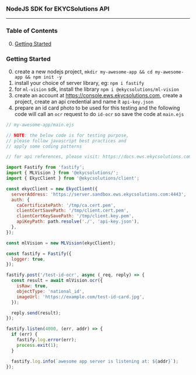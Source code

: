 
### NodeJS SDK for EKYCSolutions API
---

### Table of Contents
0. [Getting Started](#getting-started)

### Getting Started
0. create a new nodejs project, `mkdir my-awesome-app && cd my-awesome-app && npm init -y`
1. install your choice of server library, eg: `npm i fastify`
2. for `ml-vision` sdk, install the library `npm i @ekycsolutions/ml-vision`
3. create an account at https://console.ews.ekycsolutions.com, create a project, create an api credential and name it `api-key.json`
4. prepare an id card photo to be used for this testing and the following code will call an `ocr` request to do `id-ocr` so save the code at `main.ejs`
```javascript
// my-awesome-app/main.ejs

// NOTE: the below code is for testing purpose,
// please follow javascript best practices and
// apply some coding patterns

// for api references, please visit: https://docs.ews.ekycsolutions.com

import Fastify from 'fastify';
import { MLVision } from '@ekycsolutions/';
import { EkycClient } from '@ekycsolutions/client';

const ekycClient = new EkycClient({
  serverAddress: 'https://server.sandbox.ews.ekycsolutions.com:4443',
  auth: {
    caCertificatePath: '/tmp/ca.cert.pem',
    clientCertSavePath: '/tmp/client.cert.pem',
    clientCertKeySavePath: '/tmp/client.key.pem',
    apiKeyPath: path.resolve('./', 'api-key.json'),
  },
});

const mlVision = new MLVision(ekycClient);

const fastify = Fastify({
  logger: true,
});

fastify.post('/test-id-ocr', async (_req, reply) => {
  const result = await mlVision.ocr({
    isRaw: true,
    objectType: 'national_id',
    imageUrl: 'https://example.com/test-id-card.jpg',
  });

  reply.send(result);
});

fastify.listen(4000, (err, addr) => {
  if (err) {
    fastify.log.error(err);
    process.exit(1);
  }

  fastify.log.info(`awesome app server is listening at: ${addr}`);
});
```

